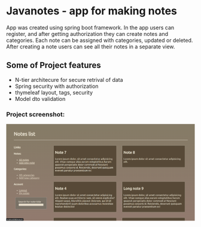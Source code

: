 # Javanotes - app for making notes

App was created using spring boot framework. 
In the app users can register, and after getting authorization they can create notes and categories.
Each note can be assigned with categories, updated or deleted. 
After creating a note users can see all their notes in a separate view.

## Some of Project features
- N-tier architecure for secure retrival of data
- Spring security with authorization
- thymeleaf layout, tags, security
- Model dto validation

### Project screenshot:
![screenshot of javanotes application](https://github.com/ra2dd/javanotes/blob/master/showcase/Java_notes_screenshot_07_07_2023.png?raw=true)
